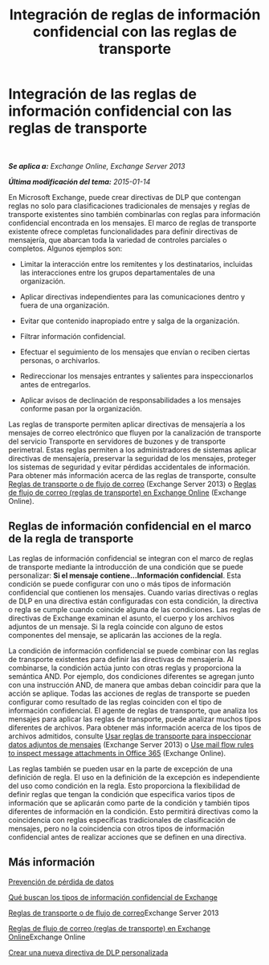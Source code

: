 ﻿---
title: 'Integración de reglas de información confidencial con las reglas de transporte'
TOCTitle: Integración de las reglas de información confidencial con las reglas de transporte
ms:assetid: feb014a7-89dd-4f2d-a06d-52806ce435d4
ms:mtpsurl: https://technet.microsoft.com/es-es/library/JJ150583(v=EXCHG.150)
ms:contentKeyID: 48267739
ms.date: 04/23/2018
mtps_version: v=EXCHG.150
ms.translationtype: HT
---

# Integración de las reglas de información confidencial con las reglas de transporte

 

_**Se aplica a:** Exchange Online, Exchange Server 2013_

_**Última modificación del tema:** 2015-01-14_

En Microsoft Exchange, puede crear directivas de DLP que contengan reglas no solo para clasificaciones tradicionales de mensajes y reglas de transporte existentes sino también combinarlas con reglas para información confidencial encontrada en los mensajes. El marco de reglas de transporte existente ofrece completas funcionalidades para definir directivas de mensajería, que abarcan toda la variedad de controles parciales o completos. Algunos ejemplos son:

  - Limitar la interacción entre los remitentes y los destinatarios, incluidas las interacciones entre los grupos departamentales de una organización.

  - Aplicar directivas independientes para las comunicaciones dentro y fuera de una organización.

  - Evitar que contenido inapropiado entre y salga de la organización.

  - Filtrar información confidencial.

  - Efectuar el seguimiento de los mensajes que envían o reciben ciertas personas, o archivarlos.

  - Redireccionar los mensajes entrantes y salientes para inspeccionarlos antes de entregarlos.

  - Aplicar avisos de declinación de responsabilidades a los mensajes conforme pasan por la organización.

Las reglas de transporte permiten aplicar directivas de mensajería a los mensajes de correo electrónico que fluyen por la canalización de transporte del servicio Transporte en servidores de buzones y de transporte perimetral. Estas reglas permiten a los administradores de sistemas aplicar directivas de mensajería, preservar la seguridad de los mensajes, proteger los sistemas de seguridad y evitar pérdidas accidentales de información. Para obtener más información acerca de las reglas de transporte, consulte [Reglas de transporte o de flujo de correo](mail-flow-rules-transport-rules-in-exchange-2013-exchange-2013-help.md) (Exchange Server 2013) o [Reglas de flujo de correo (reglas de transporte) en Exchange Online](https://technet.microsoft.com/es-es/library/jj919238\(v=exchg.150\)) (Exchange Online).

## Reglas de información confidencial en el marco de la regla de transporte

Las reglas de información confidencial se integran con el marco de reglas de transporte mediante la introducción de una condición que se puede personalizar: **Si el mensaje contiene...Información confidencial**. Esta condición se puede configurar con uno o más tipos de información confidencial que contienen los mensajes. Cuando varias directivas o reglas de DLP en una directiva están configuradas con esta condición, la directiva o regla se cumple cuando coincide alguna de las condiciones. Las reglas de directivas de Exchange examinan el asunto, el cuerpo y los archivos adjuntos de un mensaje. Si la regla coincide con alguno de estos componentes del mensaje, se aplicarán las acciones de la regla.

La condición de información confidencial se puede combinar con las reglas de transporte existentes para definir las directivas de mensajería. Al combinarse, la condición actúa junto con otras reglas y proporciona la semántica AND. Por ejemplo, dos condiciones diferentes se agregan junto con una instrucción AND, de manera que ambas deban coincidir para que la acción se aplique. Todas las acciones de reglas de transporte se pueden configurar como resultado de las reglas coinciden con el tipo de información confidencial. El agente de reglas de transporte, que analiza los mensajes para aplicar las reglas de transporte, puede analizar muchos tipos diferentes de archivos. Para obtener más información acerca de los tipos de archivos admitidos, consulte [Usar reglas de transporte para inspeccionar datos adjuntos de mensajes](use-transport-rules-to-inspect-message-attachments-exchange-2013-help.md) (Exchange Server 2013) o [Use mail flow rules to inspect message attachments in Office 365](https://technet.microsoft.com/es-es/library/jj919236\(v=exchg.150\)) (Exchange Online).

Las reglas también se pueden usar en la parte de excepción de una definición de regla. El uso en la definición de la excepción es independiente del uso como condición en la regla. Esto proporciona la flexibilidad de definir reglas que tengan la condición que especifica varios tipos de información que se aplicarán como parte de la condición y también tipos diferentes de información en la condición. Esto permitirá directivas como la coincidencia con reglas específicas tradicionales de clasificación de mensajes, pero no la coincidencia con otros tipos de información confidencial antes de realizar acciones que se definen en una directiva.

## Más información

[Prevención de pérdida de datos](https://docs.microsoft.com/es-es/exchange/security-and-compliance/data-loss-prevention/data-loss-prevention)

[Qué buscan los tipos de información confidencial de Exchange](what-the-sensitive-information-types-in-exchange-look-for-exchange-online-help.md)

[Reglas de transporte o de flujo de correo](mail-flow-rules-transport-rules-in-exchange-2013-exchange-2013-help.md)Exchange Server 2013

[Reglas de flujo de correo (reglas de transporte) en Exchange Online](https://technet.microsoft.com/es-es/library/jj919238\(v=exchg.150\))Exchange Online

[Crear una nueva directiva de DLP personalizada](create-a-custom-dlp-policy-exchange-2013-help.md)

